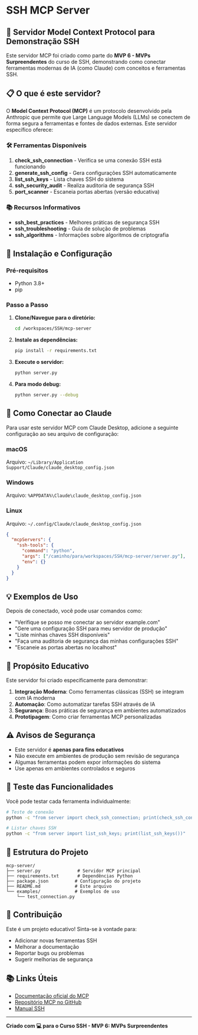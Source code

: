 # SSH MCP Server

## 🚀 Servidor Model Context Protocol para Demonstração SSH

Este servidor MCP foi criado como parte do **MVP 6 - MVPs Surpreendentes** do curso de SSH, demonstrando como conectar ferramentas modernas de IA (como Claude) com conceitos e ferramentas SSH.

## 📋 O que é este servidor?

O **Model Context Protocol (MCP)** é um protocolo desenvolvido pela Anthropic que permite que Large Language Models (LLMs) se conectem de forma segura a ferramentas e fontes de dados externas. Este servidor específico oferece:

### 🛠️ Ferramentas Disponíveis

1. **check_ssh_connection** - Verifica se uma conexão SSH está funcionando
2. **generate_ssh_config** - Gera configurações SSH automaticamente
3. **list_ssh_keys** - Lista chaves SSH do sistema
4. **ssh_security_audit** - Realiza auditoria de segurança SSH
5. **port_scanner** - Escaneia portas abertas (versão educativa)

### 📚 Recursos Informativos

- **ssh_best_practices** - Melhores práticas de segurança SSH
- **ssh_troubleshooting** - Guia de solução de problemas
- **ssh_algorithms** - Informações sobre algoritmos de criptografia

## 🔧 Instalação e Configuração

### Pré-requisitos

- Python 3.8+
- pip

### Passo a Passo

1. **Clone/Navegue para o diretório:**
   ```bash
   cd /workspaces/SSH/mcp-server
   ```

2. **Instale as dependências:**
   ```bash
   pip install -r requirements.txt
   ```

3. **Execute o servidor:**
   ```bash
   python server.py
   ```

4. **Para modo debug:**
   ```bash
   python server.py --debug
   ```

## 🔌 Como Conectar ao Claude

Para usar este servidor MCP com Claude Desktop, adicione a seguinte configuração ao seu arquivo de configuração:

### macOS
Arquivo: `~/Library/Application Support/Claude/claude_desktop_config.json`

### Windows
Arquivo: `%APPDATA%\Claude\claude_desktop_config.json`

### Linux
Arquivo: `~/.config/Claude/claude_desktop_config.json`

```json
{
  "mcpServers": {
    "ssh-tools": {
      "command": "python",
      "args": ["/caminho/para/workspaces/SSH/mcp-server/server.py"],
      "env": {}
    }
  }
}
```

## 💡 Exemplos de Uso

Depois de conectado, você pode usar comandos como:

- "Verifique se posso me conectar ao servidor example.com"
- "Gere uma configuração SSH para meu servidor de produção"
- "Liste minhas chaves SSH disponíveis"
- "Faça uma auditoria de segurança das minhas configurações SSH"
- "Escaneie as portas abertas no localhost"

## 🎯 Propósito Educativo

Este servidor foi criado especificamente para demonstrar:

1. **Integração Moderna**: Como ferramentas clássicas (SSH) se integram com IA moderna
2. **Automação**: Como automatizar tarefas SSH através de IA
3. **Segurança**: Boas práticas de segurança em ambientes automatizados
4. **Prototipagem**: Como criar ferramentas MCP personalizadas

## ⚠️ Avisos de Segurança

- Este servidor é **apenas para fins educativos**
- Não execute em ambientes de produção sem revisão de segurança
- Algumas ferramentas podem expor informações do sistema
- Use apenas em ambientes controlados e seguros

## 🧪 Teste das Funcionalidades

Você pode testar cada ferramenta individualmente:

```bash
# Teste de conexão
python -c "from server import check_ssh_connection; print(check_ssh_connection('localhost', 22, 'seu_usuario'))"

# Listar chaves SSH
python -c "from server import list_ssh_keys; print(list_ssh_keys())"
```

## 📖 Estrutura do Projeto

```
mcp-server/
├── server.py              # Servidor MCP principal
├── requirements.txt       # Dependências Python
├── package.json          # Configuração do projeto
├── README.md             # Este arquivo
└── examples/             # Exemplos de uso
    └── test_connection.py
```

## 🤝 Contribuição

Este é um projeto educativo! Sinta-se à vontade para:

- Adicionar novas ferramentas SSH
- Melhorar a documentação
- Reportar bugs ou problemas
- Sugerir melhorias de segurança

## 📚 Links Úteis

- [Documentação oficial do MCP](https://modelcontextprotocol.io/)
- [Repositório MCP no GitHub](https://github.com/modelcontextprotocol)
- [Manual SSH](https://man.openbsd.org/ssh.1)

---

**Criado com 💻 para o Curso SSH - MVP 6: MVPs Surpreendentes**